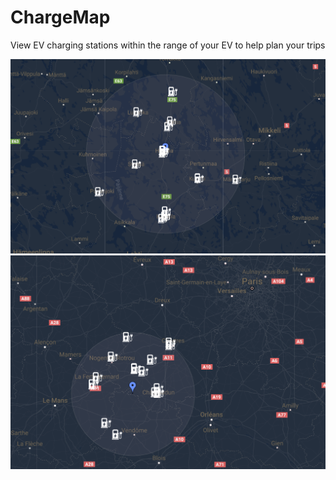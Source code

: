 # ChargeMap

View EV charging stations within the range of your EV to help plan your trips

![Finland](/public/images/Map1.png)
![France](/public/images/Map2.png)
